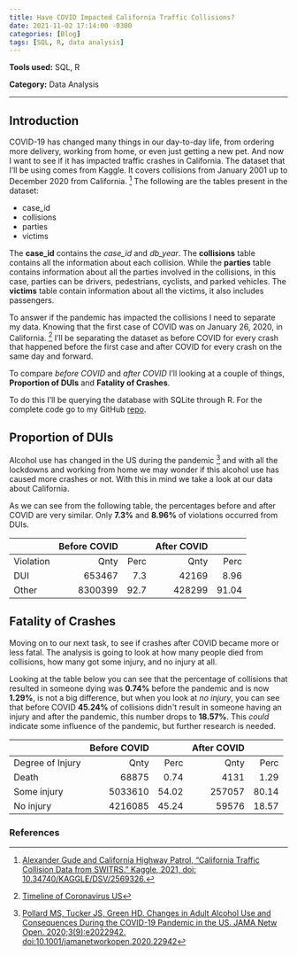 ```yaml
---
title: Have COVID Impacted California Traffic Collisions?
date: 2021-11-02 17:14:00 -0300
categories: [Blog]
tags: [SQL, R, data analysis]
---
```


**Tools used:** SQL, R

**Category:** Data Analysis

---
<!--more-->

## Introduction

COVID-19 has changed many things in our day-to-day life, from ordering more delivery, working from home, or even just getting a new pet. And now I want to see if it has impacted traffic crashes in California. The dataset that I’ll be using comes from Kaggle. It covers collisions from January 2001 up to December 2020 from California. [^1] The following are the tables present in the dataset:

- case_id
- collisions
- parties
- victims

The **case_id** contains the _case_id_ and _db_year_. The **collisions** table contains all the information about each collision. While the **parties** table contains information about all the parties involved in the collisions, in this case, parties can be drivers, pedestrians, cyclists, and parked vehicles. The **victims** table contain information about all the victims, it also includes passengers.

To answer if the pandemic has impacted the collisions I need to separate my data. Knowing that the first case of COVID was on January 26, 2020, in California. [^2] I’ll be separating the dataset as before COVID for every crash that happened before the first case and after COVID for every crash on the same day and forward.

To compare _before COVID_ and _after COVID_ I’ll looking at a couple of things, **Proportion of DUIs** and **Fatality of Crashes**.

To do this I’ll be querying the database with SQLite through R. For the complete code go to my GitHub [repo](https://github.com/devmedeiros/california-traffic-collisions).

## Proportion of DUIs

Alcohol use has changed in the US during the pandemic [^3] and with all the lockdowns and working from home we may wonder if this alcohol use has caused more crashes or not. With this in mind we take a look at our data about California.

As we can see from the following table, the percentages before and after COVID are very similar. Only **7.3%** and **8.96%** of violations occurred from DUIs.

|         |Before COVID |    	 | 	After COVID|     |
|---------|------------:|-----:|------------:|----:|	 
|Violation| Qnty        |Perc  |	Qnty	     |Perc |
|DUI      | 653467      |	7.3	 |42169	       |8.96 |
|Other    |	 8300399    |	92.7 |428299       |91.04|

## Fatality of Crashes

Moving on to our next task, to see if crashes after COVID became more or less fatal. The analysis is going to look at how many people died from collisions, how many got some injury, and no injury at all.

Looking at the table below you can see that the percentage of collisions that resulted in someone dying was **0.74%** before the pandemic and is now **1.29%**, is not a big difference, but when you look at _no injury_, you can see that before COVID **45.24%** of collisions didn't result in someone having an injury and after the pandemic, this number drops to **18.57%**. This _could_ indicate some influence of the pandemic, but further research is needed.

|                 |Before COVID |    	  |  After COVID|       |
|-----------------|------------:|------:|------------:|------:|
|Degree of Injury |	Qnty	      | Perc	| Qnty	      | Perc  |
|Death            |	68875       |	0.74	| 4131	      | 1.29  |
|Some injury      |	5033610	    | 54.02	| 257057	    | 80.14 |
|No injury        |	4216085	    | 45.24 |	59576	      | 18.57 |

### References

[^1]: [Alexander Gude and California Highway Patrol, “California Traffic Collision Data from SWITRS.” Kaggle, 2021, doi: 10.34740/KAGGLE/DSV/2569326.](https://www.kaggle.com/alexgude/california-traffic-collision-data-from-switrs)

[^2]: [Timeline of Coronavirus US](https://abc7news.com/timeline-of-coronavirus-us-covid-19-bay-area-sf/6047519/)

[^3]: [Pollard MS, Tucker JS, Green HD. Changes in Adult Alcohol Use and Consequences During the COVID-19 Pandemic in the US. JAMA Netw Open. 2020;3(9):e2022942. doi:10.1001/jamanetworkopen.2020.22942](https://jamanetwork.com/journals/jamanetworkopen/fullarticle/2770975)
